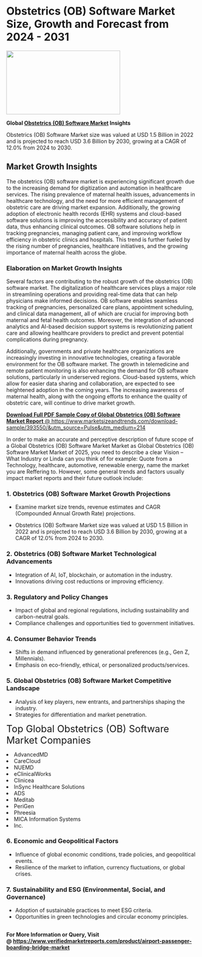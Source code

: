 <H1>Obstetrics (OB) Software Market Size, Growth and Forecast from 2024 - 2031</H1><img class="aligncenter size-medium wp-image-584254" src="https://thirdeyenews.in/wp-content/uploads/2024/09/Global-Market-Research-300x168.jpeg" alt="" width="300" height="168" /><p><strong>Global&nbsp;<a href="https://www.marketsizeandtrends.com/download-sample/393550/&amp;utm_source=Pulse&amp;utm_medium=214">Obstetrics (OB) Software Market</a> Insights</strong></p><p>Obstetrics (OB) Software Market size was valued at USD 1.5 Billion in 2022 and is projected to reach USD 3.6 Billion by 2030, growing at a CAGR of 12.0% from 2024 to 2030.</p><p><h2>Market Growth Insights</h2> <p>The obstetrics (OB) software market is experiencing significant growth due to the increasing demand for digitization and automation in healthcare services. The rising prevalence of maternal health issues, advancements in healthcare technology, and the need for more efficient management of obstetric care are driving market expansion. Additionally, the growing adoption of electronic health records (EHR) systems and cloud-based software solutions is improving the accessibility and accuracy of patient data, thus enhancing clinical outcomes. OB software solutions help in tracking pregnancies, managing patient care, and improving workflow efficiency in obstetric clinics and hospitals. This trend is further fueled by the rising number of pregnancies, healthcare initiatives, and the growing importance of maternal health across the globe.</p> <p><a href="#"></a></p> <h3>Elaboration on Market Growth Insights</h3> <p>Several factors are contributing to the robust growth of the obstetrics (OB) software market. The digitalization of healthcare services plays a major role in streamlining operations and providing real-time data that can help physicians make informed decisions. OB software enables seamless tracking of pregnancies, personalized care plans, appointment scheduling, and clinical data management, all of which are crucial for improving both maternal and fetal health outcomes. Moreover, the integration of advanced analytics and AI-based decision support systems is revolutionizing patient care and allowing healthcare providers to predict and prevent potential complications during pregnancy.</p> <p>Additionally, governments and private healthcare organizations are increasingly investing in innovative technologies, creating a favorable environment for the OB software market. The growth in telemedicine and remote patient monitoring is also enhancing the demand for OB software solutions, particularly in underserved regions. Cloud-based systems, which allow for easier data sharing and collaboration, are expected to see heightened adoption in the coming years. The increasing awareness of maternal health, along with the ongoing efforts to enhance the quality of obstetric care, will continue to drive market growth.</p> <p><a href="#"></p><p><span class=""><strong>Download Full PDF Sample Copy of Global Obstetrics (OB) Software Market Report</strong> @ <a href="https://www.marketsizeandtrends.com/download-sample/393550/&amp;utm_source=Pulse&amp;utm_medium=214" target="_blank">https://www.marketsizeandtrends.com/download-sample/393550/&amp;utm_source=Pulse&amp;utm_medium=214</a></span></p><p>In order to make an accurate and perceptive description of future scope of a Global&nbsp;Obstetrics (OB) Software Market Market as Global&nbsp;Obstetrics (OB) Software Market Market of 2025, you need to describe a clear Vision &ndash; What Industry or Linda can you think of for example: Quote from a Technology, healthcare, automotive, renewable energy, name the market you are Reffering to. However, some general trends and factors usually impact market reports and their future outlook include:</p><h3>1.&nbsp;<strong>Obstetrics (OB) Software Market Growth Projections</strong></h3><ul><li>Examine market size trends, revenue estimates and CAGR (Compounded Annual Growth Rate) projections.</li><li><p>Obstetrics (OB) Software Market size was valued at USD 1.5 Billion in 2022 and is projected to reach USD 3.6 Billion by 2030, growing at a CAGR of 12.0% from 2024 to 2030.</p></li></ul><h3>2.&nbsp;<strong>Obstetrics (OB) Software Market Technological Advancements</strong></h3><ul><li>Integration of AI, IoT, blockchain, or automation in the industry.</li><li>Innovations driving cost reductions or improving efficiency.</li></ul><h3>3.&nbsp;<strong>Regulatory and Policy Changes</strong></h3><ul><li>Impact of global and regional regulations, including sustainability and carbon-neutral goals.</li><li>Compliance challenges and opportunities tied to government initiatives.</li></ul><h3>4.&nbsp;<strong>Consumer Behavior Trends</strong></h3><ul><li>Shifts in demand influenced by generational preferences (e.g., Gen Z, Millennials).</li><li>Emphasis on eco-friendly, ethical, or personalized products/services.</li></ul><h3>5.&nbsp;<strong>Global Obstetrics (OB) Software Market Competitive Landscape</strong></h3><ul><li>Analysis of key players, new entrants, and partnerships shaping the industry.</li><li>Strategies for differentiation and market penetration.</li></ul><p data-pm-slice="1 1 []"><span style="color: inherit; font-family: inherit; font-size: 25px;">Top Global Obstetrics (OB) Software Market Companies</span></p><div class="" data-test-id=""><p><li>AdvancedMD</li><li> CareCloud</li><li> NUEMD</li><li> eClinicalWorks</li><li> Clinicea</li><li> InSync Healthcare Solutions</li><li> ADS</li><li> Meditab</li><li> PeriGen</li><li> Phreesia</li><li> MICA Information Systems</li><li> Inc.</li></p></div><h3>6.&nbsp;<strong>Economic and Geopolitical Factors</strong></h3><ul><li>Influence of global economic conditions, trade policies, and geopolitical events.</li><li>Resilience of the market to inflation, currency fluctuations, or global crises.</li></ul><h3>7.&nbsp;<strong>Sustainability and ESG (Environmental, Social, and Governance)</strong></h3><ul><li>Adoption of sustainable practices to meet ESG criteria.</li><li>Opportunities in green technologies and circular economy principles.</li></ul><h2><strong style="font-size: 14px;">For More Information or Query, Visit @&nbsp;</strong><a style="background-color: #ffffff; font-size: 14px;" href="https://www.marketsizeandtrends.com/report/obstetrics-ob-software-market/" target="_blank">https://www.verifiedmarketreports.com/product/airport-passenger-boarding-bridge-market</a></h2>
